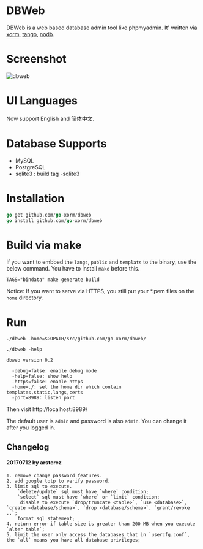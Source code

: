 # DBWeb

DBWeb is a web based database admin tool like phpmyadmin. It' written via 
[xorm](http://github.com/go-xorm/xorm), [tango](http://github.com/lunny/tango), [nodb](http://github.com/lunny/nodb).

# Screenshot

![dbweb](screenshot.png)

# UI Languages

Now support English and 简体中文.

# Database Supports

* MySQL
* PostgreSQL
* sqlite3 : build tag -sqlite3

# Installation

```Go
go get github.com/go-xorm/dbweb
go install github.com/go-xorm/dbweb
```
# Build via make

If you want to embbed the `langs`, `public` and `templats` to the binary, use the below command.
You have to install `make` before this.

```Shell
TAGS="bindata" make generate build
```

Notice: If you want to serve via HTTPS, you still put your *.pem files on the `home` directory.

# Run

```Shell
./dbweb -home=$GOPATH/src/github.com/go-xorm/dbweb/
```

```Shell
./dbweb -help

dbweb version 0.2

  -debug=false: enable debug mode
  -help=false: show help
  -https=false: enable https
  -home=./: set the home dir which contain templates,static,langs,certs
  -port=8989: listen port
```

Then visit http://localhost:8989/

The default user is `admin` and password is also `admin`. You can change it after you logged in.

## Changelog

#### 20170712 by arstercz

    1. remove change password features.
    2. add google totp to verify password.
    3. limit sql to execute.
        `delete/update` sql must have `where` condition;
        `select` sql must have `where` or `limit` condition;
         disable to execute `drop/truncate <table>`, `use <database>`, `create <database/schema>`, `drop <database/schema>`, `grant/revoke ..`;
        format sql statement;
    4. return error if table size is greater than 200 MB when you execute `alter table`;
    5. limit the user only access the databases that in `usercfg.conf`, the `all` means you have all database privileges;

